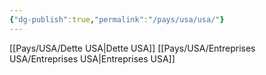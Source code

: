 ```yaml
---
{"dg-publish":true,"permalink":"/pays/usa/usa/"}
---
```


[[Pays/USA/Dette USA\|Dette USA]]
[[Pays/USA/Entreprises USA/Entreprises USA\|Entreprises USA]]



